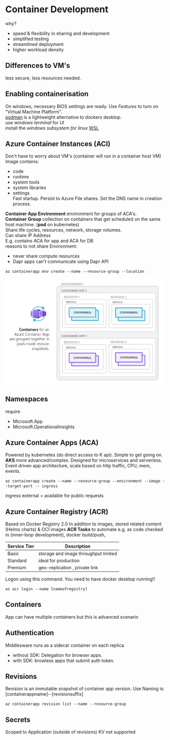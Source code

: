 # Container Development

why?
- speed & flexibility in sharing and development  
- simplified testing 
- streamlined deployment 
- higher workload density 

## Differences to VM's  
less secure, less resources needed. 

## Enabling containerisation
On windows, necessary BIOS settings are ready. Use *Features* to turn on "Virtual Machine Platform".    
[podman](https://github.com/containers/podman/releases) is a lightweight alternative to dockers desktop.  
use  *windows terminal* for UI  
install the *windows subsystem for linux*  [WSL](https://learn.microsoft.com/en-us/windows/wsl/)  

## Azure Container Instances (ACI) 
Don't have to worry about VM's (container will run in a container host VM)
Image contains:
- code  
- runtime  
- system tools  
- system libraries  
- settings   
Fast startup. Persist to Azure File shares. 
Set the DNS name in creation process. 

**Container App Environment** environment for groups of ACA's.  
**Container Group** collection on containers that get scheduled on the same host machine. (**pod** on kubernetes)  
Share life cycles, resources, network, storage volumes.  
Can share IP Address  
E.g. contains ACA for app and ACA for DB  
reasons to not share Environment:
- never share compute resources  
- Dapr apps can't communicate using Dapr API  

```
az containerapp env create --name --resource-group --location 
```
![Container Apps](/containers/azure-container-apps-containers.png)


## Namespaces 
require
- Microsoft.App
- Microsoft.OperationalInsights 


## Azure Container Apps (ACA)
Powered by kubernetes (do direct access to K api). Simple to get going on. **AKS** more advanced/complex. 
Designed for microservices and serverless. 
Event driven app architecture, scale based on http traffic, CPU, mem, events. 

```
az containerapp create --name --resource-group --environment --image --target-port -- ingress 
```
ingress external = available for public requests 

## Azure Container Registry (ACR) 
Based on Docker Registry 2.0 
In addition to images, stored related content (Helms charts) & OCI images 
**ACR Tasks** to automate e.g. as code checked in (inner-loop development), docker build/push, 

| Service Tier | Description |
| --- | --- | 
| Basic | storage and image throughput limited | 
| Standard | ideal for production |
| Premium | geo-replication , private link |

Logon using this command. You need to have docker desktop running!!
```
az acr login --name [nameofregistry]
```

## Containers 
App can have multiple containers but this is advanced scenario 

## Authentication 
Middlesware runs as a sidecar container on each replica  
- without SDK: Delegation for browser apps. 
- with SDK: browless apps that submit auth token. 

## Revisions 
Revision is an immutable snapshot of container app version. 
Use 
Naming is: [containerappname]--[revisionsuffix] 

```
az containerapp revision list --name --resource-group
``` 

## Secrets 
Scoped to Application (outside of revisions) 
KV not supported  